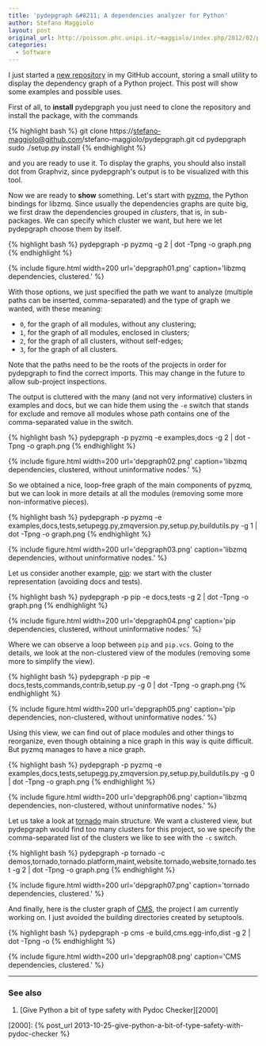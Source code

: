 ```yaml
---
title: 'pydepgraph &#8211; A dependencies analyzer for Python'
author: Stefano Maggiolo
layout: post
original_url: http://poisson.phc.unipi.it/~maggiolo/index.php/2012/02/pydepgraph-a-dependencies-analyzer-for-python/
categories:
  - Software
---
```

I just started a [new repository][1] in my GitHub account, storing a small utility to display the dependency graph of a Python project. This post will show some examples and possible uses.

 [1]: https://github.com/stefano-maggiolo/pydepgraph

<!--more-->

First of all, to **install** pydepgraph you just need to clone the repository and install the package, with the commands

{% highlight bash %}
git clone https://stefano-maggiolo@github.com/stefano-maggiolo/pydepgraph.git
cd pydepgraph
sudo ./setup.py install
{% endhighlight %}

and you are ready to use it. To display the graphs, you should also install dot from Graphviz, since pydepgraph's output is to be visualized with this tool.

Now we are ready to **show** something. Let's start with [pyzmq][2], the Python bindings for libzmq. Since usually the dependencies graphs are quite big, we first draw the dependencies grouped in *clusters*, that is, in sub-packages. We can specify which cluster we want, but here we let pydepgraph choose them by itself.

 [2]: https://github.com/zeromq/pyzmq

{% highlight bash %}
pydepgraph -p pyzmq -g 2 | dot -Tpng -o graph.png
{% endhighlight %}

{% include figure.html width=200 url='depgraph01.png' caption='libzmq dependencies, clustered.' %}

With those options, we just specified the path we want to analyze (multiple paths can be inserted, comma-separated) and the type of graph we wanted, with these meaning:

  * `0`, for the graph of all modules, without any clustering;
  * `1`, for the graph of all modules, enclosed in clusters;
  * `2`, for the graph of all clusters, without self-edges;
  * `3`, for the graph of all clusters.

Note that the paths need to be the roots of the projects in order for pydepgraph to find the correct imports. This may change in the future to allow sub-project inspections.

The output is cluttered with the many (and not very informative) clusters in examples and docs, but we can hide them using the `-e` switch that stands for exclude and remove all modules whose path contains one of the comma-separated value in the switch.

{% highlight bash %}
pydepgraph -p pyzmq -e examples,docs -g 2 | dot -Tpng -o graph.png
{% endhighlight %}

{% include figure.html width=200 url='depgraph02.png' caption='libzmq dependencies, clustered, without uninformative nodes.' %}

So we obtained a nice, loop-free graph of the main components of pyzmq, but we can look in more details at all the modules (removing some more non-informative pieces).

{% highlight bash %}
pydepgraph -p pyzmq -e examples,docs,tests,setupegg.py,zmqversion.py,setup.py,buildutils.py -g 1 | dot -Tpng -o graph.png
{% endhighlight %}

{% include figure.html width=200 url='depgraph03.png' caption='libzmq dependencies, without uninformative nodes.' %}

Let us consider another example, [pip][3]: we start with the cluster representation (avoiding docs and tests).

 [3]: https://github.com/pypa/pip

{% highlight bash %}
pydepgraph -p pip -e docs,tests -g 2 | dot -Tpng -o graph.png
{% endhighlight %}

{% include figure.html width=200 url='depgraph04.png' caption='pip dependencies, clustered, without uninformative nodes.' %}

Where we can observe a loop between `pip` and `pip.vcs`. Going to the details, we look at the non-clustered view of the modules (removing some more to simplify the view).

{% highlight bash %}
pydepgraph -p pip -e docs,tests,commands,contrib,setup.py -g 0 | dot -Tpng -o graph.png
{% endhighlight %}

{% include figure.html width=200 url='depgraph05.png' caption='pip dependencies, non-clustered, without uninformative nodes.' %}

Using this view, we can find out of place modules and other things to reorganize, even though obtaining a nice graph in this way is quite difficult. But pyzmq manages to have a nice graph.

{% highlight bash %}
pydepgraph -p pyzmq -e examples,docs,tests,setupegg.py,zmqversion.py,setup.py,buildutils.py -g 0 | dot -Tpng -o graph.png
{% endhighlight %}

{% include figure.html width=200 url='depgraph06.png' caption='libzmq dependencies, non-clustered, without uninformative nodes.' %}

Let us take a look at [tornado][4] main structure. We want a clustered view, but pydepgraph would find too many clusters for this project, so we specify the comma-separated list of the clusters we like to see with the `-c` switch.

 [4]: https://github.com/facebook/tornado

{% highlight bash %}
pydepgraph -p tornado -c demos,tornado,tornado.platform,maint,website.tornado,website,tornado.test -g 2 | dot -Tpng -o graph.png
{% endhighlight %}

{% include figure.html width=200 url='depgraph07.png' caption='tornado dependencies, clustered.' %}

And finally, here is the cluster graph of [CMS][5], the project I am currently working on. I just avoided the building directories created by setuptools.

 [5]: https://github.com/cms-dev/cms

{% highlight bash %}
pydepgraph -p cms -e build,cms.egg-info,dist -g 2 | dot -Tpng -o
{% endhighlight %}

{% include figure.html width=200 url='depgraph08.png' caption='CMS dependencies, clustered.' %}

<!-- DO NOT EDIT BELOW THIS LINE -->
* * *

### See also

1. [Give Python a bit of type safety with Pydoc Checker][2000]

 [2000]: {% post_url 2013-10-25-give-python-a-bit-of-type-safety-with-pydoc-checker %}
